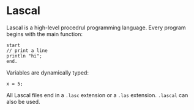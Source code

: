 # Lascal

Lascal is a high-level procedrul programming language. Every program begins with the main function:

    start
    // print a line
    println "hi";
    end.
Variables are dynamically typed:

    x = 5;
All Lascal files end in a `.lasc` extension or a `.las` extension. `.lascal` can also be used.